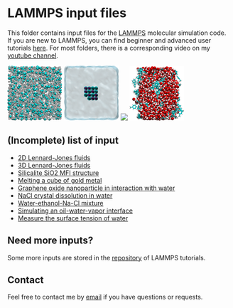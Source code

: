 # LAMMPS input files

This folder contains input files for the [LAMMPS](https://www.lammps.org/) molecular simulation code.
If you are new to LAMMPS, you can find beginner and advanced user tutorials [here](https://lammpstutorials.github.io/).
For most folders, there is a corresponding video on my [youtube channel](https://www.youtube.com/channel/UCLmK_9wpyLVpcP7BPgN6BIw). 

<p float="left">
  <a href="3D-lennard-jones-fluid/"><img src="3D-lennard-jones-fluid/LJ.png" width="24.5%" /></a>
  <a href="salt-dissolution-water/"><img src="salt-dissolution-water/salt-dissolution.png" width="24.5%" /></a>
  <a href="CNT-under-deformation/"><img src="CNT-under-deformation/cnt-under-deformation.jpg" width="24.5%" /></a>
  <a href="water-toluene-interface/"><img src="water-toluene-interface/water-toluene.png" width="24.5%" /></a>
</p>

## (Incomplete) list of input

* [2D Lennard-Jones fluids](2D-lennard-jones-fluid/)
* [3D Lennard-Jones fluids](3D-lennard-jones-fluid/)
* [Silicalite SiO2 MFI structure](bulk-silicalite/)
* [Melting a cube of gold metal](melting-gold/)
* [Graphene oxide nanoparticle in interaction with water](GO-nanoparticle)
* [NaCl crystal dissolution in water](salt-dissolution-water/)
* [Water-ethanol-Na-Cl mixture](water-ethanol/)
* [Simulating an oil-water-vapor interface](water-toluene-interface/)
* [Measure the surface tension of water](water-vapour/)

## Need more inputs?

Some more inputs are stored in the [repository](https://github.com/lammpstutorials/lammpstutorials.github.io) of LAMMPS tutorials.

## Contact 

Feel free to contact me by [email](https://simongravelle.github.io/) if you have questions or requests.
